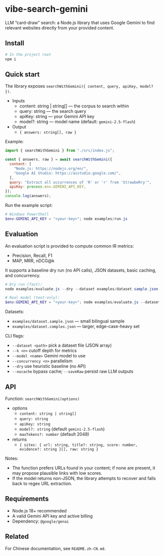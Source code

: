# vibe-search-gemini

LLM “card-draw” search: a Node.js library that uses Google Gemini to find relevant websites directly from your provided content.

## Install

```powershell
# In the project root
npm i
```

## Quick start

The library exposes `searchWithGemini({ content, query, apiKey, model? })`.

- Inputs
  - content: string | string[] — the corpus to search within
  - query: string — the search query
  - apiKey: string — your Gemini API key
  - model?: string — model name (default: `gemini-2.5-flash`)
- Output
  - `{ answers: string[], raw }`

Example:

```js
import { searchWithGemini } from "./src/index.js";

const { answers, raw } = await searchWithGemini({
  content: [
    "Node.js: https://nodejs.org/en/",
    "Google AI Studio: https://aistudio.google.com/",
  ],
  query: "Extract all occurrences of 'R' or 'r' from 'StrawbeRry'",
  apiKey: process.env.GEMINI_API_KEY,
});
console.log(answers);
```

Run the example script:

```powershell
# Windows PowerShell
$env:GEMINI_API_KEY = "<your-key>"; node examples/run.js
```

## Evaluation

An evaluation script is provided to compute common IR metrics:
- Precision, Recall, F1
- MAP, MRR, nDCG@k

It supports a baseline dry run (no API calls), JSON datasets, basic caching, and concurrency.

```powershell
# Dry run (fast):
node examples/evaluate.js --dry --dataset examples/dataset.sample.json --k 5 --concurrency 2

# Real model (text-only):
$env:GEMINI_API_KEY = "<your-key>"; node examples/evaluate.js --dataset examples/dataset.sample.json --k 5 --concurrency 2 --model gemini-2.5-flash
```

Datasets:
- `examples/dataset.sample.json` — small bilingual sample
- `examples/dataset.complex.json` — larger, edge-case-heavy set

CLI flags:
- `--dataset <path>` pick a dataset file (JSON array)
- `--k <n>` cutoff depth for metrics
- `--model <name>` Gemini model to use
- `--concurrency <n>` parallelism
- `--dry` use heuristic baseline (no API)
- `--nocache` bypass cache; `--saveRaw` persist raw LLM outputs

## API

Function: `searchWithGemini(options)`
- options
  - `content: string | string[]`
  - `query: string`
  - `apiKey: string`
  - `model?: string` (default `gemini-2.5-flash`)
  - `maxTokens?: number` (default 2048)
- returns
  - `{ sites: { url: string, title?: string, score: number, evidence?: string }[], raw: string }`

Notes:
- The function prefers URLs found in your content; if none are present, it may propose plausible links with low scores.
- If the model returns non-JSON, the library attempts to recover and falls back to regex URL extraction.

## Requirements

- Node.js 18+ recommended
- A valid Gemini API key and active billing
- Dependency: `@google/genai`

## Related

For Chinese documentation, see `README.zh-CN.md`.
